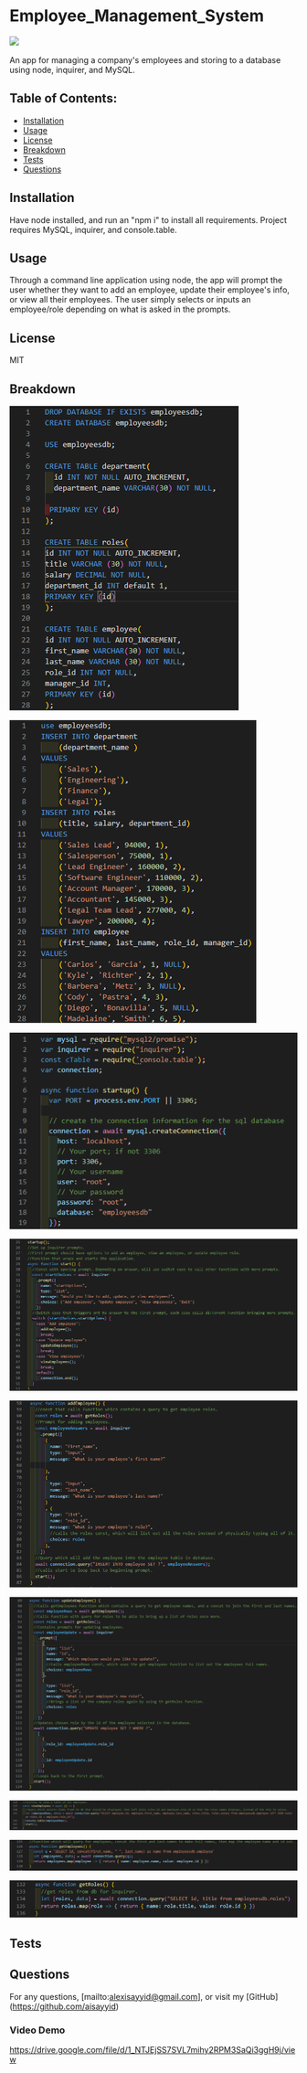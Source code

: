 # Employee_Management_System
![](https://img.shields.io/badge/License-MIT-blue)

An app for managing a company's employees and storing to a database using node, inquirer, and MySQL.
## Table of Contents:
  - [Installation](#Installation)
  - [Usage](#Usage)
  - [License](#License)
  - [Breakdown](#Breakdown)
  - [Tests](#Tests)
  - [Questions](#Questions)
  ## Installation
  Have node installed, and run an "npm i" to install all requirements. Project requires MySQL, inquirer, and console.table. 
  ## Usage
  Through a command line application using node, the app will prompt the user whether they want to add an employee, update their employee's info, or view all their employees.  The user simply selects or inputs an employee/role depending on what is asked in the prompts.
  ## License
  MIT
  ## Breakdown
  ![](images/employeeDB.png)
  
  ![](images/seed.png)
  
  ![](images/server.png)
  
  ![](images/startup.png)
  
  ![](images/addEmployee.png)
   
  ![](images/updateEmployee.png)
  
  ![](images/viewEmployees.png)
  
  ![](images/getEmployees.png)
  
  ![](images/getRoles.png)
  
  ## Tests
  
  ## Questions
  For any questions, [mailto:alexisayyid@gmail.com], or visit my [GitHub] (https://github.com/aisayyid) 
  ### Video Demo
  https://drive.google.com/file/d/1_NTJEjSS7SVL7mihy2RPM3SaQi3ggH9j/view
